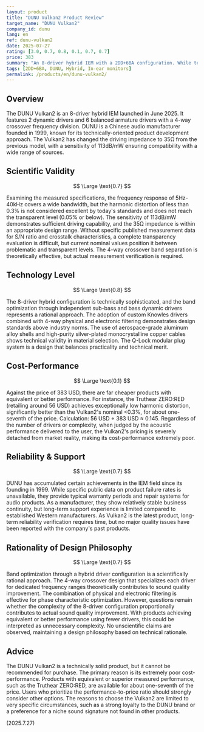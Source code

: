 ```yaml
---
layout: product
title: "DUNU Vulkan2 Product Review"
target_name: "DUNU Vulkan2"
company_id: dunu
lang: en
ref: dunu-vulkan2
date: 2025-07-27
rating: [3.0, 0.7, 0.8, 0.1, 0.7, 0.7]
price: 383
summary: "An 8-driver hybrid IEM with a 2DD+6BA configuration. While technically solid, its cost-performance is unacceptably low, as products with equivalent or superior measured performance are available for about 1/7th of the price."
tags: [2DD+6BA, DUNU, Hybrid, In-ear monitors]
permalink: /products/en/dunu-vulkan2/
---
```

## Overview

The DUNU Vulkan2 is an 8-driver hybrid IEM launched in June 2025. It features 2 dynamic drivers and 6 balanced armature drivers with a 4-way crossover frequency division. DUNU is a Chinese audio manufacturer founded in 1999, known for its technically-oriented product development approach. The Vulkan2 has changed the driving impedance to 35Ω from the previous model, with a sensitivity of 113dB/mW ensuring compatibility with a wide range of sources.

## Scientific Validity

$$ \Large \text{0.7} $$

Examining the measured specifications, the frequency response of 5Hz-40kHz covers a wide bandwidth, but the harmonic distortion of less than 0.3% is not considered excellent by today's standards and does not reach the transparent level (0.05% or below). The sensitivity of 113dB/mW demonstrates sufficient driving capability, and the 35Ω impedance is within an appropriate design range. Without specific published measurement data for S/N ratio and crosstalk characteristics, a complete transparency evaluation is difficult, but current nominal values position it between problematic and transparent levels. The 4-way crossover band separation is theoretically effective, but actual measurement verification is required.

## Technology Level

$$ \Large \text{0.8} $$

The 8-driver hybrid configuration is technically sophisticated, and the band optimization through independent sub-bass and bass dynamic drivers represents a rational approach. The adoption of custom Knowles drivers combined with 4-way physical and electronic filtering demonstrates design standards above industry norms. The use of aerospace-grade aluminum alloy shells and high-purity silver-plated monocrystalline copper cables shows technical validity in material selection. The Q-Lock modular plug system is a design that balances practicality and technical merit.

## Cost-Performance

$$ \Large \text{0.1} $$

Against the price of 383 USD, there are far cheaper products with equivalent or better performance. For instance, the Truthear ZERO:RED (retailing around 56 USD) achieves exceptionally low harmonic distortion, significantly better than the Vulkan2's nominal <0.3%, for about one-seventh of the price. Calculation: 56 USD ÷ 383 USD ≈ 0.145. Regardless of the number of drivers or complexity, when judged by the acoustic performance delivered to the user, the Vulkan2's pricing is severely detached from market reality, making its cost-performance extremely poor.

## Reliability & Support

$$ \Large \text{0.7} $$

DUNU has accumulated certain achievements in the IEM field since its founding in 1999. While specific public data on product failure rates is unavailable, they provide typical warranty periods and repair systems for audio products. As a manufacturer, they show relatively stable business continuity, but long-term support experience is limited compared to established Western manufacturers. As Vulkan2 is the latest product, long-term reliability verification requires time, but no major quality issues have been reported with the company's past products.

## Rationality of Design Philosophy

$$ \Large \text{0.7} $$

Band optimization through a hybrid driver configuration is a scientifically rational approach. The 4-way crossover design that specializes each driver for dedicated frequency ranges theoretically contributes to sound quality improvement. The combination of physical and electronic filtering is effective for phase characteristic optimization. However, questions remain whether the complexity of the 8-driver configuration proportionally contributes to actual sound quality improvement. With products achieving equivalent or better performance using fewer drivers, this could be interpreted as unnecessary complexity. No unscientific claims are observed, maintaining a design philosophy based on technical rationale.

## Advice

The DUNU Vulkan2 is a technically solid product, but it cannot be recommended for purchase. The primary reason is its extremely poor cost-performance. Products with equivalent or superior measured performance, such as the Truthear ZERO:RED, are available for about one-seventh of the price. Users who prioritize the performance-to-price ratio should strongly consider other options. The reasons to choose the Vulkan2 are limited to very specific circumstances, such as a strong loyalty to the DUNU brand or a preference for a niche sound signature not found in other products.

(2025.7.27)
